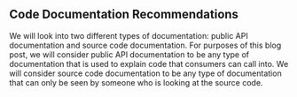 ## Code Documentation Recommendations
We will look into two different types of documentation: public API documentation and source code documentation. For purposes of this blog post, we will consider public API documentation to be any type of documentation that is used to explain code that consumers can call into. We will consider source code documentation to be any type of documentation that can only be seen by someone who is looking at the source code.
